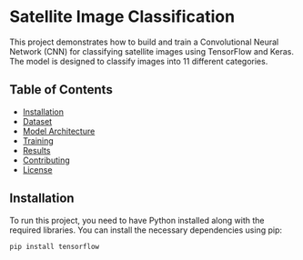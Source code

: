 # Satellite Image Classification

This project demonstrates how to build and train a Convolutional Neural Network (CNN) for classifying satellite images using TensorFlow and Keras. The model is designed to classify images into 11 different categories.

## Table of Contents
- [Installation](#installation)
- [Dataset](#dataset)
- [Model Architecture](#model-architecture)
- [Training](#training)
- [Results](#results)
- [Contributing](#contributing)
- [License](#license)

## Installation

To run this project, you need to have Python installed along with the required libraries. You can install the necessary dependencies using pip:

```bash
pip install tensorflow
